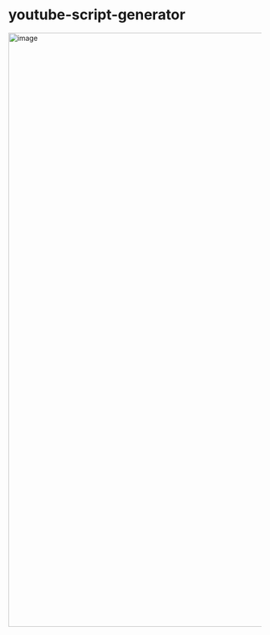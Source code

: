 # youtube-script-generator

<img width="1184" alt="image" src="https://github.com/cfiestas6/youtube-script-generator/assets/69156596/2eb91044-496c-4396-a665-b828f1a42115">
